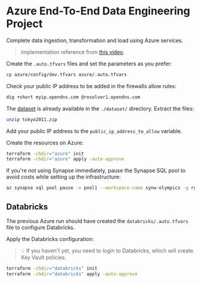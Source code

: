 # Azure End-To-End Data Engineering Project

Complete data ingestion, transformation and load using Azure services.

> Implementation reference from [this video][1].

Create the `.auto.tfvars` files and set the parameters as you prefer:

```sh
cp azure/config/dev.tfvars azure/.auto.tfvars
```

Check your public IP address to be added in the firewalls allow rules:

```sh
dig +short myip.opendns.com @resolver1.opendns.com
```

The [dataset][2] is already available in the `./dataset/` directory. Extract the files:

```sh
unzip tokyo2011.zip
```

Add your public IP address to the `public_ip_address_to_allow` variable.

Create the resources on Azure:

```sh
terraform -chdir="azure" init
terraform -chdir="azure" apply -auto-approve
```

If you're not using Synapse immediately, pause the Synapse SQL pool to avoid costs while setting up the infrastructure:

```sh
az synapse sql pool pause -n pool1 --workspace-name synw-olympics -g rg-olympics
```

## Databricks

The previous Azure run should have created the `databricks/.auto.tfvars` file to configure Databricks.

Apply the Databricks configuration:

> 💡 If you haven't yet, you need to login to Databricks, which will create Key Vault policies.

```sh
terraform -chdir="databricks" init
terraform -chdir="databricks" apply -auto-approve
```

[1]: https://youtu.be/IaA9YNlg5hM?list=PL_ko60AZHL-pWXeO6YouiE-ZQlM02duKy
[2]: https://www.kaggle.com/datasets/arjunprasadsarkhel/2021-olympics-in-tokyo
